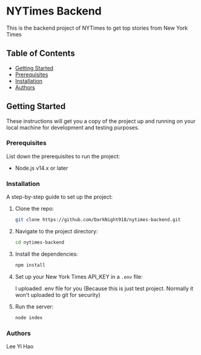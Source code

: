 # NYTimes Backend

This is the backend project of NYTimes to get top stories from New York Times

## Table of Contents

- [Getting Started](#getting-started)
- [Prerequisites](#prerequisites)
- [Installation](#installation)
- [Authors](#authors)

## Getting Started

These instructions will get you a copy of the project up and running on your local machine for development and testing purposes.

### Prerequisites

List down the prerequisites to run the project:

- Node.js v14.x or later

### Installation

A step-by-step guide to set up the project:

1. Clone the repo:

   ```bash
   git clone https://github.com/DarkNight918/nytimes-backend.git
   ```

2. Navigate to the project directory:

   ```bash
   cd nytimes-backend
   ```

3. Install the dependencies:

   ```bash
   npm install
   ```

4. Set up your New York Times API_KEY in a `.env` file:

   I uploaded .env file for you (Because this is just test project. Normally it won't uploaded to git for security)

5. Run the server:

   ```bash
   node index
   ```

### Authors

Lee Yi Hao